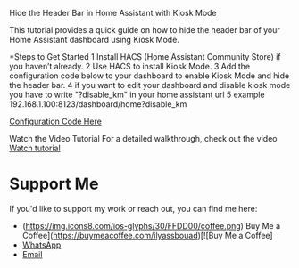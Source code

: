 Hide the Header Bar in Home Assistant with Kiosk Mode

This tutorial provides a quick guide on how to hide the header bar of your Home Assistant dashboard using Kiosk Mode.

*Steps to Get Started
1 Install HACS (Home Assistant Community Store) if you haven’t already.
2 Use HACS to install Kiosk Mode.
3 Add the configuration code below to your dashboard to enable Kiosk Mode and hide the header bar.
4 if you want to edit your dashboard and disable kiosk mode you have to write "?disable_km" in your home assistant url 
5 example  192.168.1.100:8123/dashboard/home?disable_km

[Configuration Code Here](https://github.com/github2004github/Kiosk-Mode-Code-Dashboard-Home-Assistant/blob/9c0262191257ad07f3f83f9a44dd73f1ff8037e1/kiosk%20Mode%20Code)

Watch the Video Tutorial
For a detailed walkthrough, check out the video [Watch tutorial](https://youtu.be/FUYkH9g8dZE)

# Support Me

If you'd like to support my work or reach out, you can find me here:

- (https://img.icons8.com/ios-glyphs/30/FFDD00/coffee.png) Buy Me a Coffee](https://buymeacoffee.com/ilyassbouad)[![Buy Me a Coffee]
-  [WhatsApp](https://wa.me/212630635482)
-  [Email](https://mail.google.com/mail/?view=cm&fs=1&to=ilyassbouarasse2004@gmail.com)



